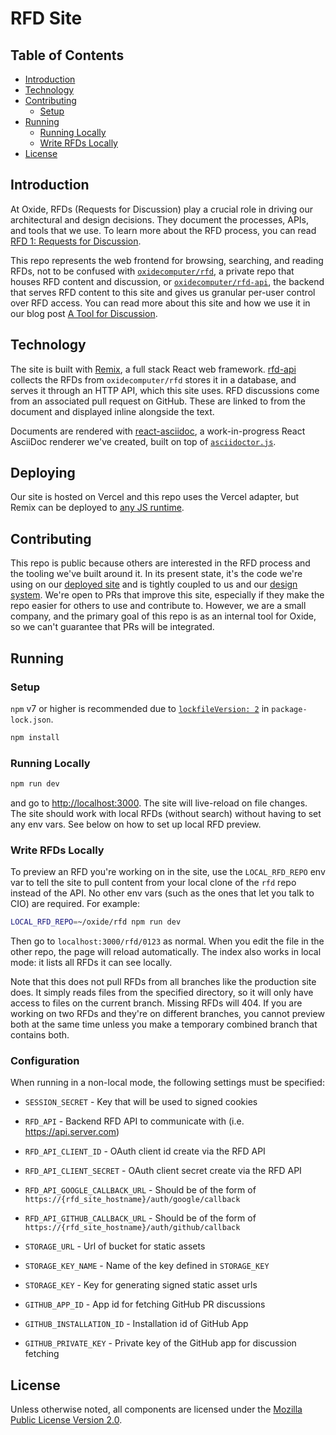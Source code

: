 # RFD Site

## Table of Contents

- [Introduction](#rfd-site)
- [Technology](#the-technology)
- [Contributing](#contributing)
  - [Setup](#setup)
- [Running](#running)
  - [Running Locally](#running-locally)
  - [Write RFDs Locally](#write-rfds-locally)
- [License](#license)

## Introduction

At Oxide, RFDs (Requests for Discussion) play a crucial role in driving our architectural
and design decisions. They document the processes, APIs, and tools that we use. To learn
more about the RFD process, you can read
[RFD 1: Requests for Discussion](https://rfd.shared.oxide.computer/rfd/0001).

This repo represents the web frontend for browsing, searching, and reading RFDs, not to be
confused with [`oxidecomputer/rfd`](https://github.com/oxidecomputer/rfd), a private repo
that houses RFD content and discussion, or
[`oxidecomputer/rfd-api`](https://github.com/oxidecomputer/rfd-api), the backend that serves
RFD content to this site and gives us granular per-user control over RFD access. You can
read more about this site and how we use it in our blog post
[A Tool for Discussion](https://oxide.computer/blog/a-tool-for-discussion).

## Technology

The site is built with [Remix](https://remix.run/), a full stack React web framework.
[rfd-api](https://github.com/oxidecomputer/rfd-api) collects the RFDs from
`oxidecomputer/rfd` stores it in a database, and serves it through an HTTP API, which this
site uses. RFD discussions come from an associated pull request on GitHub. These are linked
to from the document and displayed inline alongside the text.

Documents are rendered with
[react-asciidoc](https://github.com/oxidecomputer/react-asciidoc), a work-in-progress React
AsciiDoc renderer we've created, built on top of
[`asciidoctor.js`](https://github.com/asciidoctor/asciidoctor.js).

## Deploying

Our site is hosted on Vercel and this repo uses the Vercel adapter, but Remix can be
deployed to [any JS runtime](https://remix.run/docs/en/main/discussion/runtimes).

## Contributing

This repo is public because others are interested in the RFD process and the tooling we've
built around it. In its present state, it's the code we're using on our
[deployed site](https://rfd.shared.oxide.computer/) and is tightly coupled to us and our
[design system](https://github.com/oxidecomputer/design-system). We're open to PRs that
improve this site, especially if they make the repo easier for others to use and contribute
to. However, we are a small company, and the primary goal of this repo is as an internal
tool for Oxide, so we can't guarantee that PRs will be integrated.

## Running

### Setup

`npm` v7 or higher is recommended due to
[`lockfileVersion: 2`](https://docs.npmjs.com/cli/v8/configuring-npm/package-lock-json#lockfileversion)
in `package-lock.json`.

```sh
npm install
```

### Running Locally

```sh
npm run dev
```

and go to [http://localhost:3000](http://localhost:3000). The site will live-reload on file
changes. The site should work with local RFDs (without search) without having to set any env
vars. See below on how to set up local RFD preview.

### Write RFDs Locally

To preview an RFD you're working on in the site, use the `LOCAL_RFD_REPO` env var to tell
the site to pull content from your local clone of the `rfd` repo instead of the API. No
other env vars (such as the ones that let you talk to CIO) are required. For example:

```sh
LOCAL_RFD_REPO=~/oxide/rfd npm run dev
```

Then go to `localhost:3000/rfd/0123` as normal. When you edit the file in the other repo,
the page will reload automatically. The index also works in local mode: it lists all RFDs it
can see locally.

Note that this does not pull RFDs from all branches like the production site does. It simply
reads files from the specified directory, so it will only have access to files on the
current branch. Missing RFDs will 404. If you are working on two RFDs and they're on
different branches, you cannot preview both at the same time unless you make a temporary
combined branch that contains both.

### Configuration

When running in a non-local mode, the following settings must be specified:

* `SESSION_SECRET` - Key that will be used to signed cookies

* `RFD_API` - Backend RFD API to communicate with (i.e. https://api.server.com)
* `RFD_API_CLIENT_ID` - OAuth client id create via the RFD API
* `RFD_API_CLIENT_SECRET` - OAuth client secret create via the RFD API
* `RFD_API_GOOGLE_CALLBACK_URL` - Should be of the form of `https://{rfd_site_hostname}/auth/google/callback`
* `RFD_API_GITHUB_CALLBACK_URL` - Should be of the form of `https://{rfd_site_hostname}/auth/github/callback`

* `STORAGE_URL` - Url of bucket for static assets
* `STORAGE_KEY_NAME` - Name of the key defined in `STORAGE_KEY`
* `STORAGE_KEY` - Key for generating signed static asset urls

* `GITHUB_APP_ID` - App id for fetching GitHub PR discussions
* `GITHUB_INSTALLATION_ID` - Installation id of GitHub App
* `GITHUB_PRIVATE_KEY` - Private key of the GitHub app for discussion fetching

## License

Unless otherwise noted, all components are licensed under the
[Mozilla Public License Version 2.0](LICENSE).
